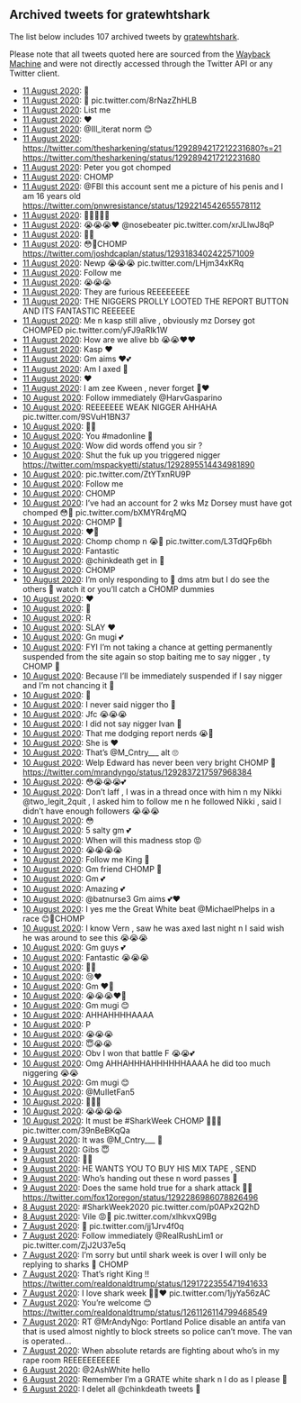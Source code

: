 ## Archived tweets for gratewhtshark

The list below includes 107 archived tweets by
[gratewhtshark](https://twitter.com/gratewhtshark).

Please note that all tweets quoted here are sourced from the
[Wayback Machine](https://web.archive.org) and were not directly accessed through the Twitter API or
any Twitter client.

* [11 August 2020](https://web.archive.org/web/20200811200451/https://twitter.com/gratewhtshark/status/1293277157091835904): 🧐 <!--1293277157091835904-->
* [11 August 2020](https://web.archive.org/web/20200811184942/https://twitter.com/gratewhtshark/status/1293258140599844864): 🤫 pic.twitter.com/8rNazZhHLB <!--1293258140599844864-->
* [11 August 2020](https://web.archive.org/web/20200811182544/https://twitter.com/gratewhtshark/status/1293252202732158976): List me <!--1293252202732158976-->
* [11 August 2020](https://web.archive.org/web/20200811165554/https://twitter.com/gratewhtshark/status/1293229463782686720): ❤️ <!--1293229463782686720-->
* [11 August 2020](https://web.archive.org/web/20200811155731/https://twitter.com/gratewhtshark/status/1293214800374370306): @Ill_iterat  norm 😊 <!--1293214800374370306-->
* [11 August 2020](https://web.archive.org/web/20200811154736/https://twitter.com/gratewhtshark/status/1293212292700676098): https://twitter.com/thesharkening/status/1292894217212231680?s=21  https://twitter.com/thesharkening/status/1292894217212231680 <!--1293212292700676098-->
* [11 August 2020](https://web.archive.org/web/20200811154251/https://twitter.com/gratewhtshark/status/1293211155360620545): Peter you got chomped <!--1293211155360620545-->
* [11 August 2020](https://web.archive.org/web/20200811154032/https://twitter.com/gratewhtshark/status/1293210538160291840): CHOMP <!--1293210538160291840-->
* [11 August 2020](https://web.archive.org/web/20200811151518/https://twitter.com/gratewhtshark/status/1293204212969545730): @FBI  this account sent me a picture of his penis and I am 16 years old https://twitter.com/pnwresistance/status/1292214542655578112 <!--1293204212969545730-->
* [11 August 2020](https://web.archive.org/web/20200811150923/https://twitter.com/gratewhtshark/status/1293202653791637507): 👀👀👀👀🦈 <!--1293202653791637507-->
* [11 August 2020](https://web.archive.org/web/20200811150406/https://twitter.com/gratewhtshark/status/1293201436214530049): 😭😭😭❤️  @nosebeater  pic.twitter.com/xrJLlwJ8qP <!--1293201436214530049-->
* [11 August 2020](https://web.archive.org/web/20200811150354/https://twitter.com/gratewhtshark/status/1293201301829025793): 👀👀 <!--1293201301829025793-->
* [11 August 2020](https://web.archive.org/web/20200811145719/https://twitter.com/gratewhtshark/status/1293199768882118656): 😳🦈CHOMP https://twitter.com/joshdcaplan/status/1293183402422571009 <!--1293199768882118656-->
* [11 August 2020](https://web.archive.org/web/20200811113631/https://twitter.com/gratewhtshark/status/1293149226768257024): Newp 😭😭😭 pic.twitter.com/LHjm34xKRq <!--1293149226768257024-->
* [11 August 2020](https://web.archive.org/web/20200811111929/https://twitter.com/gratewhtshark/status/1293144763844239360): Follow me <!--1293144763844239360-->
* [11 August 2020](https://web.archive.org/web/20200811105540/https://twitter.com/gratewhtshark/status/1293138864970833920): 😭😭😭 <!--1293138864970833920-->
* [11 August 2020](https://web.archive.org/web/20200811105106/https://twitter.com/gratewhtshark/status/1293137794961997824): They are furious REEEEEEEE <!--1293137794961997824-->
* [11 August 2020](https://web.archive.org/web/20200811104854/https://twitter.com/gratewhtshark/status/1293137225828491264): THE NIGGERS PROLLY LOOTED THE REPORT BUTTON AND ITS FANTASTIC REEEEEE <!--1293137225828491264-->
* [11 August 2020](https://web.archive.org/web/20200811104623/https://twitter.com/gratewhtshark/status/1293136481138159616): Me n kasp still alive , obviously mz Dorsey got CHOMPED pic.twitter.com/yFJ9aRlk1W <!--1293136481138159616-->
* [11 August 2020](https://web.archive.org/web/20200811103942/https://twitter.com/gratewhtshark/status/1293134863588044805): How are we alive bb 😭😭❤️❤️ <!--1293134863588044805-->
* [11 August 2020](https://web.archive.org/web/20200811103906/https://twitter.com/gratewhtshark/status/1293134699532029952): Kasp ❤️ <!--1293134699532029952-->
* [11 August 2020](https://web.archive.org/web/20200811103149/https://twitter.com/gratewhtshark/status/1293132902201470976): Gm aims ❤️💕 <!--1293132902201470976-->
* [11 August 2020](https://web.archive.org/web/20200811101757/https://twitter.com/gratewhtshark/status/1293129428613111810): Am I axed 🤫 <!--1293129428613111810-->
* [11 August 2020](https://web.archive.org/web/20200811003214/https://twitter.com/gratewhtshark/status/1292981953608716289): ❤️ <!--1292981953608716289-->
* [11 August 2020](https://web.archive.org/web/20200811000158/https://twitter.com/gratewhtshark/status/1292974239939792902): I am zee Kween , never forget 🦈❤️ <!--1292974239939792902-->
* [10 August 2020](https://web.archive.org/web/20200810222244/https://twitter.com/gratewhtshark/status/1292949460444733440): Follow immediately  @HarvGasparino <!--1292949460444733440-->
* [10 August 2020](https://web.archive.org/web/20200810220738/https://twitter.com/gratewhtshark/status/1292945531069698050): REEEEEEE WEAK NIGGER AHHAHA pic.twitter.com/9SVuH1BN37 <!--1292945531069698050-->
* [10 August 2020](https://web.archive.org/web/20200810220230/https://twitter.com/gratewhtshark/status/1292944388117745674): 👀👀 <!--1292944388117745674-->
* [10 August 2020](https://web.archive.org/web/20200810214210/https://twitter.com/gratewhtshark/status/1292909020374806530): You  #madonline  🤫 <!--1292909020374806530-->
* [10 August 2020](https://web.archive.org/web/20200810212350/https://twitter.com/gratewhtshark/status/1292904363548188673): Wow did words offend you sir ? <!--1292904363548188673-->
* [10 August 2020](https://web.archive.org/web/20200811105540/https://twitter.com/gratewhtshark/status/1293138864970833920): Shut the fuk up you triggered nigger  https://twitter.com/mspackyetti/status/1292895514434981890 <!--1292902680898265088-->
* [10 August 2020](https://web.archive.org/web/20200810211511/https://twitter.com/gratewhtshark/status/1292902218421723136): pic.twitter.com/ZtYTxnRU9P <!--1292902218421723136-->
* [10 August 2020](https://web.archive.org/web/20200810211258/https://twitter.com/gratewhtshark/status/1292901717407928321): Follow me <!--1292901717407928321-->
* [10 August 2020](https://web.archive.org/web/20200810210848/https://twitter.com/gratewhtshark/status/1292900573591867401): CHOMP <!--1292900573591867401-->
* [10 August 2020](https://web.archive.org/web/20200810211008/https://twitter.com/gratewhtshark/status/1292899778477654016): I’ve had an account for 2 wks Mz Dorsey must have got chomped 😳🦈 pic.twitter.com/bXMYR4rqMQ <!--1292899778477654016-->
* [10 August 2020](https://web.archive.org/web/20200810205428/https://twitter.com/gratewhtshark/status/1292897049453703169): CHOMP 🦈 <!--1292897049453703169-->
* [10 August 2020](https://web.archive.org/web/20200810205137/https://twitter.com/gratewhtshark/status/1292896313680506880): ❤️🦈 <!--1292896313680506880-->
* [10 August 2020](https://web.archive.org/web/20200810190648/https://twitter.com/gratewhtshark/status/1292895181788852225): Chomp chomp n 😭🦈 pic.twitter.com/L3TdQFp6bh <!--1292895181788852225-->
* [10 August 2020](https://web.archive.org/web/20200810204405/https://twitter.com/gratewhtshark/status/1292894375496867847): Fantastic <!--1292894375496867847-->
* [10 August 2020](https://web.archive.org/web/20200810204537/https://twitter.com/gratewhtshark/status/1292893540641579012): @chinkdeath  get in 🦈 <!--1292893540641579012-->
* [10 August 2020](https://web.archive.org/web/20200810203423/https://twitter.com/gratewhtshark/status/1292891978842152960): CHOMP <!--1292891978842152960-->
* [10 August 2020](https://web.archive.org/web/20200811181719/https://twitter.com/gratewhtshark/status/1292887734772797441): I’m only responding to 🦈 dms atm but I do see the others 👀 watch it or you’ll catch a CHOMP dummies <!--1292887734772797441-->
* [10 August 2020](https://web.archive.org/web/20200811171720/https://twitter.com/gratewhtshark/status/1292872485843632128): ❤️ <!--1292872485843632128-->
* [10 August 2020](https://web.archive.org/web/20200811171628/https://twitter.com/gratewhtshark/status/1292872319581523969): 🤫 <!--1292872319581523969-->
* [10 August 2020](https://web.archive.org/web/20200811171546/https://twitter.com/gratewhtshark/status/1292872198160605184): R <!--1292872198160605184-->
* [10 August 2020](https://web.archive.org/web/20200811171525/https://twitter.com/gratewhtshark/status/1292872007546220544): SLAY ❤️ <!--1292872007546220544-->
* [10 August 2020](https://web.archive.org/web/20200811171426/https://twitter.com/gratewhtshark/status/1292871863488700417): Gn mugi 💕 <!--1292871863488700417-->
* [10 August 2020](https://web.archive.org/web/20200811171544/https://twitter.com/gratewhtshark/status/1292871570462040072): FYI I’m not taking a chance at getting permanently suspended from the site again so stop baiting me to say nigger , ty CHOMP 🦈 <!--1292871570462040072-->
* [10 August 2020](https://web.archive.org/web/20200811170212/https://twitter.com/gratewhtshark/status/1292868721036451851): Because I’ll be immediately suspended if I say nigger and I’m not chancing it 🤫 <!--1292868721036451851-->
* [10 August 2020](https://web.archive.org/web/20200811165854/https://twitter.com/gratewhtshark/status/1292867907190435846): 🧐 <!--1292867907190435846-->
* [10 August 2020](https://web.archive.org/web/20200811164420/https://twitter.com/gratewhtshark/status/1292864207961182209): I never said nigger tho 🤫 <!--1292864207961182209-->
* [10 August 2020](https://web.archive.org/web/20200811163640/https://twitter.com/gratewhtshark/status/1292862200076533760): Jfc 😭😭😭 <!--1292862200076533760-->
* [10 August 2020](https://web.archive.org/web/20200811163418/https://twitter.com/gratewhtshark/status/1292861736584962050): I did not say nigger Ivan 🤫 <!--1292861736584962050-->
* [10 August 2020](https://web.archive.org/web/20200811155809/https://twitter.com/gratewhtshark/status/1292852583481188353): That me dodging report nerds 😭🦈 <!--1292852583481188353-->
* [10 August 2020](https://web.archive.org/web/20200811154058/https://twitter.com/gratewhtshark/status/1292848315126755329): She is ❤️ <!--1292848315126755329-->
* [10 August 2020](https://web.archive.org/web/20200811153829/https://twitter.com/gratewhtshark/status/1292847617853005824): That’s  @M_Cntry___  alt 🙄 <!--1292847617853005824-->
* [10 August 2020](https://web.archive.org/web/20200811150416/https://twitter.com/gratewhtshark/status/1292839052727799812): Welp Edward has never been very bright CHOMP 🦈 https://twitter.com/mrandyngo/status/1292837217597968384 <!--1292839052727799812-->
* [10 August 2020](https://web.archive.org/web/20200811145554/https://twitter.com/gratewhtshark/status/1292837001985695751): 😳😭😭😭💕 <!--1292837001985695751-->
* [10 August 2020](https://web.archive.org/web/20200811145025/https://twitter.com/gratewhtshark/status/1292835539335491584): Don’t laff , I was in a thread once with him n my Nikki  @two_legit_2quit  , I asked him to follow me n he followed Nikki , said I didn’t have enough followers 😭😭😭 <!--1292835539335491584-->
* [10 August 2020](https://web.archive.org/web/20200811144821/https://twitter.com/gratewhtshark/status/1292835009863323648): 😳 <!--1292835009863323648-->
* [10 August 2020](https://web.archive.org/web/20200811143116/https://twitter.com/gratewhtshark/status/1292830737754988544): 5 salty gm 💕 <!--1292830737754988544-->
* [10 August 2020](https://web.archive.org/web/20200811142013/https://twitter.com/gratewhtshark/status/1292827971762434048): When will this madness stop 😡 <!--1292827971762434048-->
* [10 August 2020](https://web.archive.org/web/20200811141742/https://twitter.com/gratewhtshark/status/1292827386770227201): 😭😭😭😭 <!--1292827386770227201-->
* [10 August 2020](https://web.archive.org/web/20200811140305/https://twitter.com/gratewhtshark/status/1292823603281567751): Follow me King 👑 <!--1292823603281567751-->
* [10 August 2020](https://web.archive.org/web/20200811135955/https://twitter.com/gratewhtshark/status/1292822870150860805): Gm friend CHOMP 🦈 <!--1292822870150860805-->
* [10 August 2020](https://web.archive.org/web/20200811134949/https://twitter.com/gratewhtshark/status/1292820174278733825): Gm 💕 <!--1292820174278733825-->
* [10 August 2020](https://web.archive.org/web/20200811134445/https://twitter.com/gratewhtshark/status/1292819078239916032): Amazing 💕 <!--1292819078239916032-->
* [10 August 2020](https://web.archive.org/web/20200811133844/https://twitter.com/gratewhtshark/status/1292817441618374656): @batnurse3  Gm aims 💕❤️ <!--1292817441618374656-->
* [10 August 2020](https://web.archive.org/web/20200810153614/https://twitter.com/gratewhtshark/status/1292815868309786624): I yes me the Great White beat  @MichaelPhelps  in a race 😊🦈CHOMP <!--1292815868309786624-->
* [10 August 2020](https://web.archive.org/web/20200811131716/https://twitter.com/gratewhtshark/status/1292812181608837120): I know Vern , saw he was axed last night n I said wish he was around to see this 😭😭😭 <!--1292815327227719682-->
* [10 August 2020](https://web.archive.org/web/20200811131914/https://twitter.com/gratewhtshark/status/1292812646618664961): Gm guys 💕 <!--1292812646618664961-->
* [10 August 2020](https://web.archive.org/web/20200811131716/https://twitter.com/gratewhtshark/status/1292812181608837120): Fantastic 😭😭😭 <!--1292812181608837120-->
* [10 August 2020](https://web.archive.org/web/20200811131531/https://twitter.com/gratewhtshark/status/1292811724727496704): 🙏🏻 <!--1292811724727496704-->
* [10 August 2020](https://web.archive.org/web/20200811131357/https://twitter.com/gratewhtshark/status/1292811373806792706): 😢❤️ <!--1292811373806792706-->
* [10 August 2020](https://web.archive.org/web/20200811130558/https://twitter.com/gratewhtshark/status/1292809185197989891): Gm ❤️🦈 <!--1292809185197989891-->
* [10 August 2020](https://web.archive.org/web/20200811125148/https://twitter.com/gratewhtshark/status/1292805702084440065): 😭😭😭❤️🦈 <!--1292805702084440065-->
* [10 August 2020](https://web.archive.org/web/20200811000905/https://twitter.com/gratewhtshark/status/1292613841705205765): Gm mugi 😊 <!--1292805503836356610-->
* [10 August 2020](https://web.archive.org/web/20200811014333/https://twitter.com/gratewhtshark/status/1292637522015789056): AHHAHHHHAAAA <!--1292637522015789056-->
* [10 August 2020](https://web.archive.org/web/20200811012039/https://twitter.com/gratewhtshark/status/1292631826616455168): P <!--1292631826616455168-->
* [10 August 2020](https://web.archive.org/web/20200811002551/https://twitter.com/gratewhtshark/status/1292617997979398144): 😭😭😭 <!--1292624401326911488-->
* [10 August 2020](https://web.archive.org/web/20200811002405/https://twitter.com/gratewhtshark/status/1292617613475028994): 😇😭😭 <!--1292617997979398144-->
* [10 August 2020](https://web.archive.org/web/20200811001914/https://twitter.com/gratewhtshark/status/1292616417595068416): Obv I won that battle F 😭😭💕 <!--1292617613475028994-->
* [10 August 2020](https://web.archive.org/web/20200811001914/https://twitter.com/gratewhtshark/status/1292616417595068416): Omg AHHAHHHAHHHHHHAAAA he did too much niggering 😭😭 <!--1292616417595068416-->
* [10 August 2020](https://web.archive.org/web/20200811000905/https://twitter.com/gratewhtshark/status/1292613841705205765): Gm mugi 😊 <!--1292613841705205765-->
* [10 August 2020](https://web.archive.org/web/20200811000717/https://twitter.com/gratewhtshark/status/1292613366280851456): @MuIIetFan5 <!--1292613366280851456-->
* [10 August 2020](https://web.archive.org/web/20200811000613/https://twitter.com/gratewhtshark/status/1292613031059480577): 🙏🏻💕 <!--1292613031059480577-->
* [10 August 2020](https://web.archive.org/web/20200811000428/https://twitter.com/gratewhtshark/status/1292612592930873344): 😭😭😭😭 <!--1292612592930873344-->
* [10 August 2020](https://web.archive.org/web/20200810000312/https://twitter.com/gratewhtshark/status/1292612044978520068): It must be  #SharkWeek  CHOMP 🦈😭💕 pic.twitter.com/39nBeBKqQa <!--1292612044978520068-->
* [ 9 August 2020](https://web.archive.org/web/20200810235645/https://twitter.com/gratewhtshark/status/1292610658991833088): It was  @M_Cntry___  🤫 <!--1292610658991833088-->
* [ 9 August 2020](https://web.archive.org/web/20200810235323/https://twitter.com/gratewhtshark/status/1292609796831674368): Gibs 😇 <!--1292609796831674368-->
* [ 9 August 2020](https://web.archive.org/web/20200810235037/https://twitter.com/gratewhtshark/status/1292609205006934017): 👀👀 <!--1292609205006934017-->
* [ 9 August 2020](https://web.archive.org/web/20200810234959/https://twitter.com/gratewhtshark/status/1292608981328965634): HE WANTS YOU TO BUY HIS MIX TAPE , SEND <!--1292608981328965634-->
* [ 9 August 2020](https://web.archive.org/web/20200810234715/https://twitter.com/gratewhtshark/status/1292608361083658240): Who’s handing out these n word passes 🤫 <!--1292608361083658240-->
* [ 9 August 2020](https://web.archive.org/web/20200810234303/https://twitter.com/gratewhtshark/status/1292607098761740290): Does the same hold true for a shark attack 🦈🤫 https://twitter.com/fox12oregon/status/1292286986078826496 <!--1292607098761740290-->
* [ 8 August 2020](https://web.archive.org/web/20200808010157/https://twitter.com/gratewhtshark/status/1291901398947377157): #SharkWeek2020  pic.twitter.com/p0APx2Q2hD <!--1291901398947377157-->
* [ 8 August 2020](https://web.archive.org/web/20200808003417/https://twitter.com/gratewhtshark/status/1291888802508804096): Vile 😡🦈 pic.twitter.com/xlhkvxQ9Bg <!--1291888802508804096-->
* [ 7 August 2020](https://web.archive.org/web/20200807231146/https://twitter.com/gratewhtshark/status/1291874495976923136): 🦈 pic.twitter.com/jj1Jrv4f0q <!--1291874495976923136-->
* [ 7 August 2020](https://web.archive.org/web/20200807231806/https://twitter.com/gratewhtshark/status/1291872816200130560): Follow immediately  @RealRushLim1  or pic.twitter.com/ZjJ2U37e5q <!--1291872816200130560-->
* [ 7 August 2020](https://web.archive.org/web/20200807225513/https://twitter.com/gratewhtshark/status/1291867130502221824): I’m sorry but until shark week is over I will only be replying to sharks 🦈 CHOMP <!--1291867130502221824-->
* [ 7 August 2020](https://web.archive.org/web/20200807181658/https://twitter.com/gratewhtshark/status/1291799814162849797): That’s right King !! https://twitter.com/realdonaldtrump/status/1291722355471941633 <!--1291799814162849797-->
* [ 7 August 2020](https://web.archive.org/web/20200807174248/https://twitter.com/gratewhtshark/status/1291788403563003905): I love shark week 🦈😭❤️ pic.twitter.com/1jyYa56zAC <!--1291788403563003905-->
* [ 7 August 2020](https://web.archive.org/web/20200807165558/https://twitter.com/gratewhtshark/status/1291774610548174851): You’re welcome 😊 https://twitter.com/realdonaldtrump/status/1261126114799468549 <!--1291774610548174851-->
* [ 7 August 2020](https://web.archive.org/web/20200807153443/https://twitter.com/gratewhtshark/status/1291759686522482689): RT @MrAndyNgo: Portland Police disable an antifa van that is used almost nightly to block streets so police can’t move. The van is operated… <!--1291759686522482689-->
* [ 7 August 2020](https://web.archive.org/web/20200807020019/https://twitter.com/gratewhtshark/status/1291546643406508032): When absolute retards are fighting about who’s in my rape room REEEEEEEEEEE <!--1291546643406508032-->
* [ 6 August 2020](https://web.archive.org/web/20200806215127/https://twitter.com/gratewhtshark/status/1291491878458793996): @2AshWhite  hello <!--1291491878458793996-->
* [ 6 August 2020](https://web.archive.org/web/20200806213853/https://twitter.com/gratewhtshark/status/1291488427037392903): Remember I’m a GRATE white shark n I do as I please 🦈 <!--1291488427037392903-->
* [ 6 August 2020](https://web.archive.org/web/20200806213332/https://twitter.com/gratewhtshark/status/1291487083534659584): I delet all  @chinkdeath  tweets 🤫 <!--1291487083534659584-->
